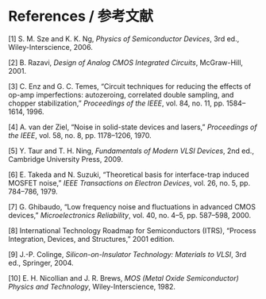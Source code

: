 # References / 参考文献

[1] S. M. Sze and K. K. Ng, *Physics of Semiconductor Devices*, 3rd ed., Wiley-Interscience, 2006.  

[2] B. Razavi, *Design of Analog CMOS Integrated Circuits*, McGraw-Hill, 2001.  

[3] C. Enz and G. C. Temes, “Circuit techniques for reducing the effects of op-amp imperfections: autozeroing, correlated double sampling, and chopper stabilization,” *Proceedings of the IEEE*, vol. 84, no. 11, pp. 1584–1614, 1996.  

[4] A. van der Ziel, “Noise in solid-state devices and lasers,” *Proceedings of the IEEE*, vol. 58, no. 8, pp. 1178–1206, 1970.  

[5] Y. Taur and T. H. Ning, *Fundamentals of Modern VLSI Devices*, 2nd ed., Cambridge University Press, 2009.  

[6] E. Takeda and N. Suzuki, “Theoretical basis for interface-trap induced MOSFET noise,” *IEEE Transactions on Electron Devices*, vol. 26, no. 5, pp. 784–786, 1979.  

[7] G. Ghibaudo, “Low frequency noise and fluctuations in advanced CMOS devices,” *Microelectronics Reliability*, vol. 40, no. 4–5, pp. 587–598, 2000.  

[8] International Technology Roadmap for Semiconductors (ITRS), “Process Integration, Devices, and Structures,” 2001 edition.  

[9] J.-P. Colinge, *Silicon-on-Insulator Technology: Materials to VLSI*, 3rd ed., Springer, 2004.  

[10] E. H. Nicollian and J. R. Brews, *MOS (Metal Oxide Semiconductor) Physics and Technology*, Wiley-Interscience, 1982.  
